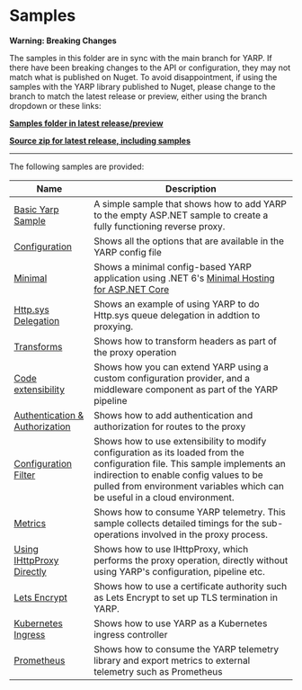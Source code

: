# Samples

**Warning: Breaking Changes**

The samples in this folder are in sync with the main branch for YARP. If there have been breaking changes to the API or configuration, they may not match what is published on Nuget. To avoid disappointment, if using the samples with the YARP library published to Nuget, please change to the branch to match the latest release or preview, either using the branch dropdown or these links:

**[Samples folder in latest release/preview](https://github.com/microsoft/reverse-proxy/tree/release/latest/samples)**

**[Source zip for latest release, including samples](https://github.com/microsoft/reverse-proxy/releases/latest)**

----

The following samples are provided:

| Name | Description |
|------- | ----- |
| [Basic Yarp Sample](BasicYarpSample) | A simple sample that shows how to add YARP to the empty ASP.NET sample to create a fully functioning reverse proxy. | 
| [Configuration](ReverseProxy.Config.Sample) | Shows all the options that are available in the YARP config file |
| [Minimal](ReverseProxy.Minimal.Sample) | Shows a minimal config-based YARP application using .NET 6's [Minimal Hosting for ASP.NET Core](https://devblogs.microsoft.com/aspnet/asp-net-core-updates-in-net-6-preview-4/#introducing-minimal-apis) |
| [Http.sys Delegation](ReverseProxy.HttpSysDelegation.Sample) | Shows an example of using YARP to do Http.sys queue delegation in addtion to proxying. |
| [Transforms](ReverseProxy.Transforms.Sample) | Shows how to transform headers as part of the proxy operation | 
| [Code extensibility](ReverseProxy.Code.Sample) | Shows how you can extend YARP using a custom configuration provider, and a middleware component as part of the YARP pipeline |
| [Authentication & Authorization](ReverseProxy.Auth.Sample) | Shows how to add authentication and authorization for routes to the proxy |
| [Configuration Filter](ReverseProxy.ConfigFilter.Sample) | Shows how to use extensibility to modify configuration as its loaded from the configuration file. This sample implements an indirection to enable config values to be pulled from environment variables which can be useful in a cloud environment.  |
| [Metrics](ReverseProxy.Metrics.Sample) | Shows how to consume YARP telemetry. This sample collects detailed timings for the sub-operations involved in the proxy process. |
| [Using IHttpProxy Directly](ReverseProxy.Direct.Sample) | Shows how to use IHttpProxy, which performs the proxy operation, directly without using YARP's configuration, pipeline etc. |
| [Lets Encrypt](ReverseProxy.LetsEncrypt.Sample) | Shows how to use a certificate authority such as Lets Encrypt to set up TLS termination in YARP. |
| [Kubernetes Ingress](KubernetesIngress.Sample)  | Shows how to use YARP as a Kubernetes ingress controller  |
| [Prometheus](Prometheus) | Shows how to consume the YARP telemetry library and export metrics to external telemetry such as Prometheus |
